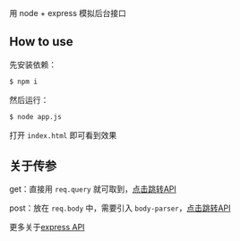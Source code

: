用 node + express 模拟后台接口



How to use
---

先安装依赖：
``` bash
$ npm i
```

然后运行：
``` bash
$ node app.js
```

打开 `index.html` 即可看到效果



关于传参
---

get：直接用 `req.query` 就可取到，[点击跳转API](http://www.expressjs.com.cn/4x/api.html#req.query)  

post：放在 `req.body` 中，需要引入 `body-parser`，[点击跳转API](http://www.expressjs.com.cn/4x/api.html#req.body)  

更多关于[express API](http://www.expressjs.com.cn/4x/api.html)